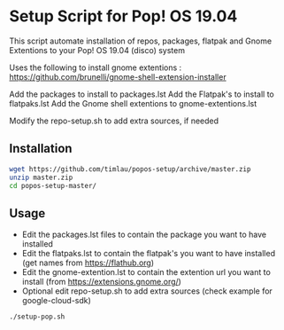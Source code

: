 # Setup Script for Pop! OS 19.04
This script automate installation of repos, packages, flatpak and Gnome Extentions to your Pop! OS 19.04 (disco) system

Uses the following to install gnome extentions : https://github.com/brunelli/gnome-shell-extension-installer

Add the packages to install to packages.lst
Add the Flatpak's to install to flatpaks.lst
Add the Gnome shell extentions to gnome-extentions.lst

Modify the repo-setup.sh to add extra sources, if needed

## Installation

```sh
wget https://github.com/timlau/popos-setup/archive/master.zip
unzip master.zip
cd popos-setup-master/
```

## Usage

* Edit the packages.lst files to contain the package you want to have installed
* Edit the flatpaks.lst to contain the flatpak's you want to have installed (get names from https://flathub.org)
* Edit the gnome-extention.lst to contain the extention url you want to install (from https://extensions.gnome.org/)
* Optional edit repo-setup.sh to add extra sources (check example for google-cloud-sdk)

```sh
./setup-pop.sh
```

